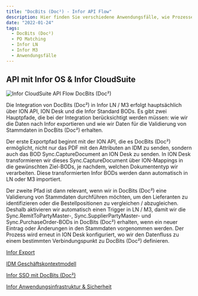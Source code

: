 ```yaml
---
title: "DocBits (Doc²) - Infor API Flow"
description: Hier finden Sie verschiedene Anwendungsfälle, wie Prozesse Ihrer verschiedenen Dokumententypen aussehen und in Infor integriert werden können.
date: "2022-01-24"
tags:
  - DocBits (Doc²)
  - PO Matching
  - Infor LN
  - Infor M3
  - Anwendungsfälle
---
```


## API mit Infor OS & Infor CloudSuite

![Infor CloudSuite API Flow DocBits (Doc²)](/_images/docbits/infor/Doc2-Infor.png "Infor CloudSuite API Flow DocBits (Doc²)")

Die Integration von DocBits (Doc²) in Infor LN / M3 erfolgt hauptsächlich über ION API, ION Desk und die Infor Standard BODs. Es gibt zwei Hauptpfade, die bei der Integration berücksichtigt werden müssen: 
wie wir die Daten nach Infor exportieren und wie wir Daten für die Validierung von Stammdaten in DocBits (Doc²) erhalten.

Der erste Exportpfad beginnt mit der ION API, die es DocBits (Doc²) ermöglicht, nicht nur das PDF mit den Attributen an IDM zu senden, sondern auch das BOD Sync.CaptureDocument an ION Desk zu senden. In ION Desk transformieren wir dieses Sync.CaptureDocument über ION-Mappings in die gewünschten Ziel-BODs, je nachdem, welchen Dokumententyp wir verarbeiten. Diese transformierten Infor BODs werden dann automatisch in LN oder M3 importiert.

Der zweite Pfad ist dann relevant, wenn wir in DocBits (Doc²) eine Validierung von Stammdaten durchführen möchten, um den Lieferanten zu identifizieren oder die Bestellpositionen zu vergleichen / abzugleichen. Deshalb aktivieren wir automatisch einen Trigger in LN / M3, damit wir die Sync.RemitToPartyMaster-, Sync.SupplierPartyMaster- und Sync.PurchaseOrder-BODs in DocBits (Doc²) erhalten, wenn ein neuer Eintrag oder Änderungen in den Stammdaten vorgenommen werden. Der Prozess wird erneut in ION Desk konfiguriert, wo wir den Datenfluss zu einem bestimmten Verbindungspunkt zu DocBits (Doc²) definieren.

[Infor Export](/docbits/export/export-to-infor/)

[IDM Geschäftskontextmodell](/docbits/doc2-with-infor/IDM-business-context-model/)

[Infor SSO mit DocBits (Doc²)](/docbits/doc2-with-infor/configuring-sso-in-cloud/)

[Infor Anwendungsinfrastruktur & Sicherheit](/docbits/doc2-with-infor/infrastructure/)